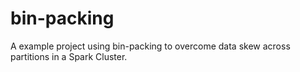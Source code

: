 # bin-packing

A example project using bin-packing to overcome data skew across partitions in a Spark Cluster.
